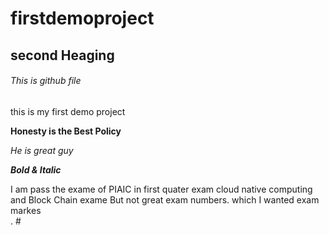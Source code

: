 # firstdemoproject
## second Heaging
######    This is github file
this is my first demo project

**Honesty is the Best Policy**

*He is great guy*

***Bold & Italic***

I am pass the exame of PIAIC in first quater exam cloud native computing and Block Chain exame But not great exam numbers. which I wanted exam markes<br/>. #
